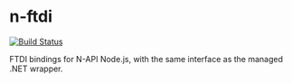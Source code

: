 # n-ftdi
[![Build Status](https://artemkn90.visualstudio.com/artemkn90/_apis/build/status/Incont.n-ftdi?branchName=master)](https://artemkn90.visualstudio.com/artemkn90/_build/latest?definitionId=1&branchName=master)

FTDI bindings for N-API Node.js, with the same interface as the managed .NET wrapper.
